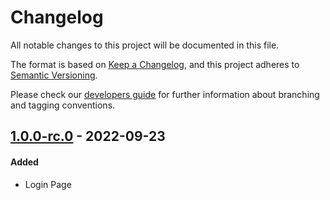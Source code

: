 # Changelog
All notable changes to this project will be documented in this file.

The format is based on [Keep a Changelog](https://keepachangelog.com/en/1.0.0/),
and this project adheres to [Semantic Versioning](https://semver.org/spec/v2.0.0.html).

Please check our [developers guide](https://gitlab.com/tokend/developers-guide)
for further information about branching and tagging conventions.

## [1.0.0-rc.0] - 2022-09-23
#### Added
- Login Page

[Unreleased]: https://gitlab.com/distributed_lab/acs/acs-admin-panel/compare/1.0.0-rc.0...main
[1.0.0-rc.0]: https://gitlab.com/distributed_lab/acs/acs-admin-panel/tags/1.0.0-rc.0
